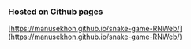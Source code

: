 ### Hosted on Github pages
[https://manusekhon.github.io/snake-game-RNWeb/](https://manusekhon.github.io/snake-game-RNWeb/)